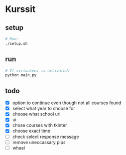 # Kurssit

## setup
```bash
# Run:
./setup.sh
```

## run
```bash
# If virtualenv is activated:
python main.py
```

## todo
- [x] option to continue even though not all courses found
- [x] select what year to choose for
- [x] choose what school url
- [x] ui
- [x] chose courses with tkinter
- [x] choose exact time
- [ ] check select response message
- [ ] remove uneccassary pips
- [ ] wheel